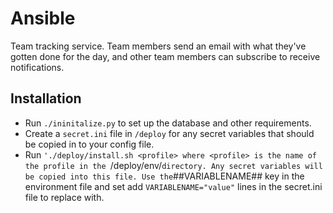 # Ansible

Team tracking service. Team members send an email with what they've
gotten done for the day, and other team members can subscribe to
receive notifications.

##  Installation

* Run `./ininitalize.py` to set up the database and other requirements.
* Create a `secret.ini` file in `/deploy` for any secret variables that
  should be copied in to your config file.
* Run `'./deploy/install.sh <profile> where <profile> is the name of the
  profile in the `/deploy/env/` directory. Any secret variables will be
  copied into this file. Use the `##VARIABLENAME## key in the environment
  file and set add `VARIABLENAME="value"` lines in the secret.ini file
  to replace with.


